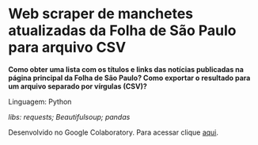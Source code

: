 # Web scraper de manchetes atualizadas da Folha de São Paulo para arquivo CSV

**Como obter uma lista com os títulos e links das notícias publicadas na página principal da Folha de São Paulo? Como exportar o resultado para um arquivo separado por vírgulas (CSV)?**


Linguagem: Python

_libs: requests; Beautifulsoup; pandas_

Desenvolvido no Google Colaboratory. Para acessar clique [aqui](). 
